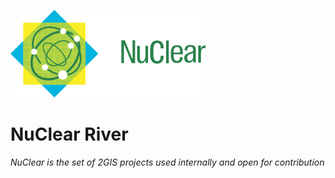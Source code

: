 ![NuClear](/docs/media/nuclear-logo.png)
# NuClear River

_NuClear is the set of 2GIS projects used internally and open for contribution_
